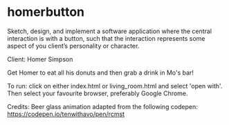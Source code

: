 # homerbutton
Sketch, design, and implement a software application where the central interaction is with a button, such that the interaction represents some aspect of you client’s personality or character.

Client: Homer Simpson

Get Homer to eat all his donuts and then grab a drink in Mo's bar!


To run: click on either index.html or living_room.html and select 'open with'. Then select your favourite browser, preferably Google Chrome.

Credits: Beer glass animation adapted from the following codepen: https://codepen.io/tenwithavo/pen/rcmst